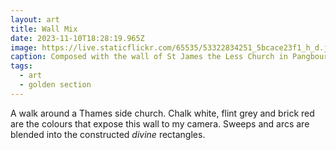 ```yaml
---
layout: art
title: Wall Mix
date: 2023-11-10T18:28:19.965Z
image: https://live.staticflickr.com/65535/53322834251_5bcace23f1_h_d.jpg
caption: Composed with the wall of St James the Less Church in Pangbourne
tags:
  - art
  - golden section
---
```

A walk around a Thames side church. Chalk white, flint grey and brick red are the colours that expose this wall to my camera. Sweeps and arcs are blended into the constructed *divine* rectangles.